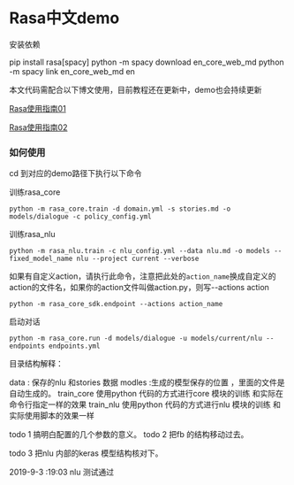 # Rasa中文demo

安装依赖

pip install rasa[spacy]
python -m spacy download en_core_web_md
python -m spacy link en_core_web_md en

本文代码需配合以下博文使用，目前教程还在更新中，demo也会持续更新

[Rasa使用指南01](https://terrifyzhao.github.io/2018/09/17/Rasa%E4%BD%BF%E7%94%A8%E6%8C%87%E5%8D%9701.html)

[Rasa使用指南02](https://terrifyzhao.github.io/2019/02/26/Rasa%E4%BD%BF%E7%94%A8%E6%8C%87%E5%8D%9702.html)

### 如何使用

cd 到对应的demo路径下执行以下命令

训练rasa_core
```
python -m rasa_core.train -d domain.yml -s stories.md -o models/dialogue -c policy_config.yml
```


训练rasa_nlu
```
python -m rasa_nlu.train -c nlu_config.yml --data nlu.md -o models --fixed_model_name nlu --project current --verbose
```

如果有自定义action，请执行此命令，注意把此处的`action_name`换成自定义的action的文件名，如果你的action文件叫做action.py，则写--actions action
```
python -m rasa_core_sdk.endpoint --actions action_name
```

启动对话
```
python -m rasa_core.run -d models/dialogue -u models/current/nlu --endpoints endpoints.yml
```

目录结构解释：

data : 保存的nlu 和stories 数据
modles :生成的模型保存的位置 ，里面的文件是自动生成的。
train_core 使用python 代码的方式进行core 模块的训练 和实际在命令行指定一样的效果
train_nlu  使用python 代码的方式进行nlu 模块的训练   和实际使用脚本的效果一样 




todo 1 搞明白配置的几个参数的意义。
todo 2 把fb 的结构移动过去。

todo 3 把nlu 内部的keras 模型结构核对下。




2019-9-3 :19:03 nlu 测试通过 
